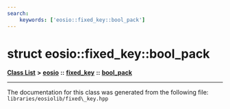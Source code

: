 ```yaml
---
search:
    keywords: ['eosio::fixed_key::bool_pack']
---
```


# struct eosio::fixed\_key::bool\_pack

[**Class List**](annotated.md) **>** [**eosio**](namespaceeosio.md) **::** [**fixed\_key**](classeosio_1_1fixed__key.md) **::** [**bool\_pack**](structeosio_1_1fixed__key_1_1bool__pack.md)




----------------------------------------
The documentation for this class was generated from the following file: `libraries/eosiolib/fixed\_key.hpp`
